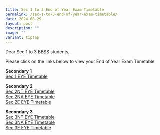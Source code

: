 ```yaml
---
title: Sec 1 to 3 End of Year Exam Timetable
permalink: /sec-1-to-3-end-of-year-exam-timetable/
date: 2024-08-29
layout: post
description: ""
image: ""
variant: tiptap
---
```

<p>Dear Sec 1 to 3 BBSS students,</p>
<p>Please click on the links below to view your End of Year Exam Timetable</p>
<p><strong>Secondary 1</strong>
<br><a href="/files/2024_EYE_Timetable___S1.pdf" rel="noopener nofollow" target="_blank">Sec 1 EYE Timetable</a>
</p>
<p><strong>Secondary 2</strong> 
<br><a href="/files/2024_EYE_Timetable___S2NT.pdf" rel="noopener nofollow" target="_blank">Sec 2NT EYE Timetable</a>
<br><a href="/files/2024_EYE_Timetable___S2NA.pdf" rel="noopener nofollow" target="_blank">Sec 2NA EYE Timetable</a>
<br><a href="/files/2024_EYE_Timetable___S2E.pdf" rel="noopener nofollow" target="_blank">Sec 2E EYE Timetable</a>
</p>
<p><strong>Secondary 3</strong>
<br><a href="/files/2024_EYE_Timetable___S3NT.pdf" rel="noopener nofollow" target="_blank">Sec 3NT EYE Timetable</a>
<br><a href="/files/2024_EYE_Timetable___S3NA.pdf" rel="noopener nofollow" target="_blank">Sec 3NA EYE Timetable</a>
<br><a href="/files/2024_EYE_Timetable___S3E.pdf" rel="noopener nofollow" target="_blank">Sec 3E EYE Timetable</a>
</p>